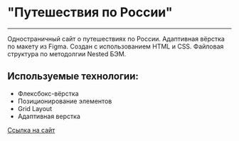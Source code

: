 # "Путешествия по России"
---
Одностраничный сайт о путешествиях по России. Адаптивная вёрстка по макету из Figma. Создан с использованием HTML и CSS. Файловая структура по методолгии Nested БЭМ.
## Используемые технологии:
* Флексбокс-вёрстка
* Позиционирование элементов
* Grid Layout
* Адаптивная верстка

[Ссылка на сайт](https://viktordrozdov.github.io/russian-travel/)

